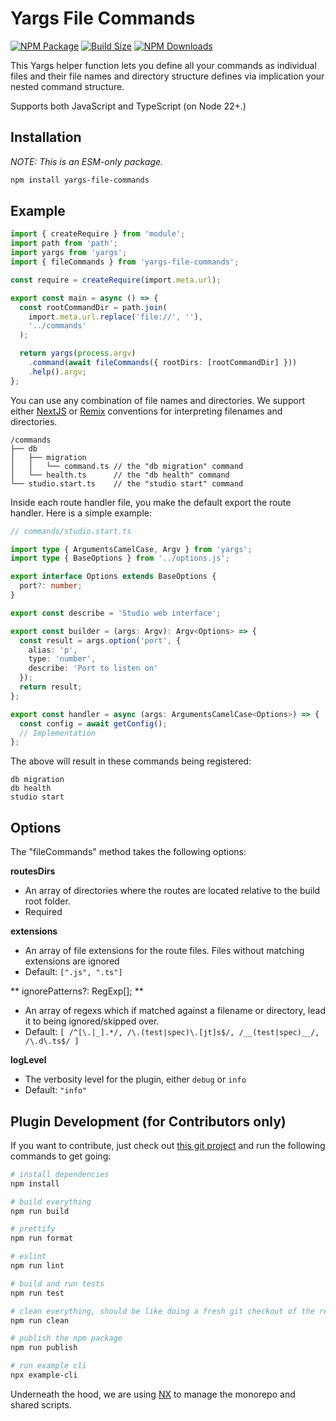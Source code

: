 # Yargs File Commands

[![NPM Package][npm]][npm-url]
[![Build Size][build-size]][build-size-url]
[![NPM Downloads][npm-downloads]][npmtrends-url]

This Yargs helper function lets you define all your commands as individual files and their file names and directory structure defines via implication your nested command structure.

Supports both JavaScript and TypeScript (on Node 22+.)

## Installation

_NOTE: This is an ESM-only package._

```sh
npm install yargs-file-commands
```

## Example

```ts
import { createRequire } from 'module';
import path from 'path';
import yargs from 'yargs';
import { fileCommands } from 'yargs-file-commands';

const require = createRequire(import.meta.url);

export const main = async () => {
  const rootCommandDir = path.join(
    import.meta.url.replace('file://', ''),
    '../commands'
  );

  return yargs(process.argv)
    .command(await fileCommands({ rootDirs: [rootCommandDir] }))
    .help().argv;
};
```

You can use any combination of file names and directories. We support either [NextJS](https://nextjs.org/docs/app/building-your-application/routing/dynamic-routes) or [Remix](https://remix.run/docs/en/main/file-conventions/routes) conventions for interpreting filenames and directories.

```
/commands
├── db
│   ├── migration
│   │   └── command.ts // the "db migration" command
│   └── health.ts      // the "db health" command
└── studio.start.ts    // the "studio start" command
```

Inside each route handler file, you make the default export the route handler. Here is a simple example:

```ts
// commands/studio.start.ts

import type { ArgumentsCamelCase, Argv } from 'yargs';
import type { BaseOptions } from '../options.js';

export interface Options extends BaseOptions {
  port?: number;
}

export const describe = 'Studio web interface';

export const builder = (args: Argv): Argv<Options> => {
  const result = args.option('port', {
    alias: 'p',
    type: 'number',
    describe: 'Port to listen on'
  });
  return result;
};

export const handler = async (args: ArgumentsCamelCase<Options>) => {
  const config = await getConfig();
  // Implementation
};
```

The above will result in these commands being registered:

```
db migration
db health
studio start
```

## Options

The "fileCommands" method takes the following options:

**routesDirs**

- An array of directories where the routes are located relative to the build root folder.
- Required

**extensions**

- An array of file extensions for the route files. Files without matching extensions are ignored
- Default: `[".js", ".ts"]`

** ignorePatterns?: RegExp[];
**

- An array of regexs which if matched against a filename or directory, lead it to being ignored/skipped over.
- Default: `[ /^[\.|_].*/, /\.(test|spec)\.[jt]s$/, /__(test|spec)__/, /\.d\.ts$/ ]`

**logLevel**

- The verbosity level for the plugin, either `debug` or `info`
- Default: `"info"`

## Plugin Development (for Contributors only)

If you want to contribute, just check out [this git project](https://github.com/bhouston/yargs-file-commands) and run the following commands to get going:

```sh
# install dependencies
npm install

# build everything
npm run build

# prettify
npm run format

# eslint
npm run lint

# build and run tests
npm run test

# clean everything, should be like doing a fresh git checkout of the repo.
npm run clean

# publish the npm package
npm run publish

# run example cli
npx example-cli
```

Underneath the hood, we are using [NX](https://nx.dev) to manage the monorepo and shared scripts.

[npm]: https://img.shields.io/npm/v/yargs-file-commands
[npm-url]: https://www.npmjs.com/package/yargs-file-commands
[build-size]: https://badgen.net/bundlephobia/minzip/yargs-file-commands
[build-size-url]: https://bundlephobia.com/result?p=yargs-file-commands
[npm-downloads]: https://img.shields.io/npm/dw/yargs-file-commands
[npmtrends-url]: https://www.npmtrends.com/yargs-file-commands
